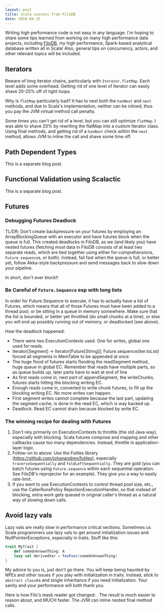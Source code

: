 ```yaml
---
layout: post
title: Scala Lessons from FiloDB
date: 2018-04-15
---
```


Writing high performance code is not easy in any language.  I'm hoping to share some tips learned from working on many high performance data projects, including [FiloDB](http://github.com/filodb/FiloDB), my high performance, Spark-based analytical database written all in Scala!  Also, general tips on concurrency, actors, and other relevant topics will be included.

## Iterators

Beware of long iterator chains, particularly with `Iterator.flatMap`.  Each level adds some overhead.  Getting rid of one level of Iterator can easily shave 20-25% off of tight loops.  

Why is `flatMap` particularly bad?  It has to nest both the `hasNext` and `next` methods, and due to Scala's implementation, neither can be inlined, thus you pay the JVM virtual method call penalty.

Some times you can't get rid of a level, but you can still optimize `flatMap`.  I was able to shave 20% by rewriting the flatMap into a custom Iterator class.  Using final methods, and getting rid of a `hasNext` check within the `next` method, allows JVM to inline the call and shave some time off.

## Path Dependent Types
This is a separate blog post.

## Functional Validation using Scalactic
This is a separate blog post.

## Futures

### Debugging Futures Deadlock

TL/DR; Don't create backpressure on your futures by employing an ArrayBlockingQueue with an executor and have futures block when the queue is full.  This created deadlocks in FiloDB, as we (and likely you) have nested futures (fetching most data in FiloDB consists of at least two separate reads, which are tied together using either for-comprehensions, `Future.sequence`s, or both).  Instead, fail fast when the queue is full, or better yet, follow Akka-style backpressure and send messages back to slow down your pipeline.

In short, don't ever block!!

### Be Careful of `Future.Sequence` esp with long lists

In order for Future.Sequence to execute, it has to actually have a list of Futures, which means that all of those Futures must have been added to a thread pool, or be sitting in a queue in memory somewhere.  Make sure that the list is bounded, or better yet throttled (do small chunks at a time), or else you will end up possibly running out of memory, or deadlocked (see above).

How the deadlock happened:
- There were two ExecutionContexts used.  One for writes, global one used for reads.
- Iterator[Segment] -> Iterator[Future[String]]; Future.sequence(iter.toList) forced all segments in MemTable to be appended at once
- The huge flood of futures starts flooding the readSegment method, huge queue in global EC.  Remember that reads have multiple parts, so as queue builds up, later parts have to wait at end of line
- As first reads come in, next part of appendSegment, the writeChunks, futures starts hitting the blocking writing EC.  
- Enough reads come in, converted to write chunk futures, to fill up the blocking writing EC.  No more writes can happen.
- First segment writes cannot complete because the last part, updating the segment cache, is done in the read EC, which is way backed up.
- Deadlock.  Read EC cannot drain because blocked by write EC.

### The winning recipe for dealing with Futures

1. Don't rely primarily on ExecutionContexts to throttle (the old Java way), especially with blocking.  Scala futures compose and mapping and other callbacks cause too many dependencies.  Instead, throttle in application-layer logic.
2. Follow-on to above: Use the Futiles library (https://github.com/johanandren/futiles), especially `traverseSequentially` and `foldLeftSequentially`.  They are gold (you can batch futures using `Future.sequence` within each sequential operation.  See FiloDB's reprojector for an example).  They give you a way to easily rate-limit.
3. If you want to use ExecutionContexts to control thread pool size, etc., use the CallerRunsPolicy RejectionExecutionHandler, so that instead of blocking, extra work gets queued in original caller's thread as a natural way of slowing down calls.

## Avoid lazy vals

Lazy vals are really slow in performance critical sections.  Sometimes us Scala programmers use lazy vals to get around initialization issues and NullPointerExceptions, especially in traits.  Stuff like this:

```scala
trait MyTrait {
    def someUnknownThing: A
    lazy val derivedVar = fooFunc(someUnknownThing)
}
```

My advice to you is, just don't go there.  You will keep being haunted by NPEs and other issues if you play with initialization in traits.  Instead, stick to `abstract class`es and single inheritance if you need initialization.  Your sanity and your performance will both thank you.

Here is how Filo's mask reader got changed:  <link to commit>.   The result is much easier to reason about, and MUCH faster.  The JVM can inline nested final method calls.